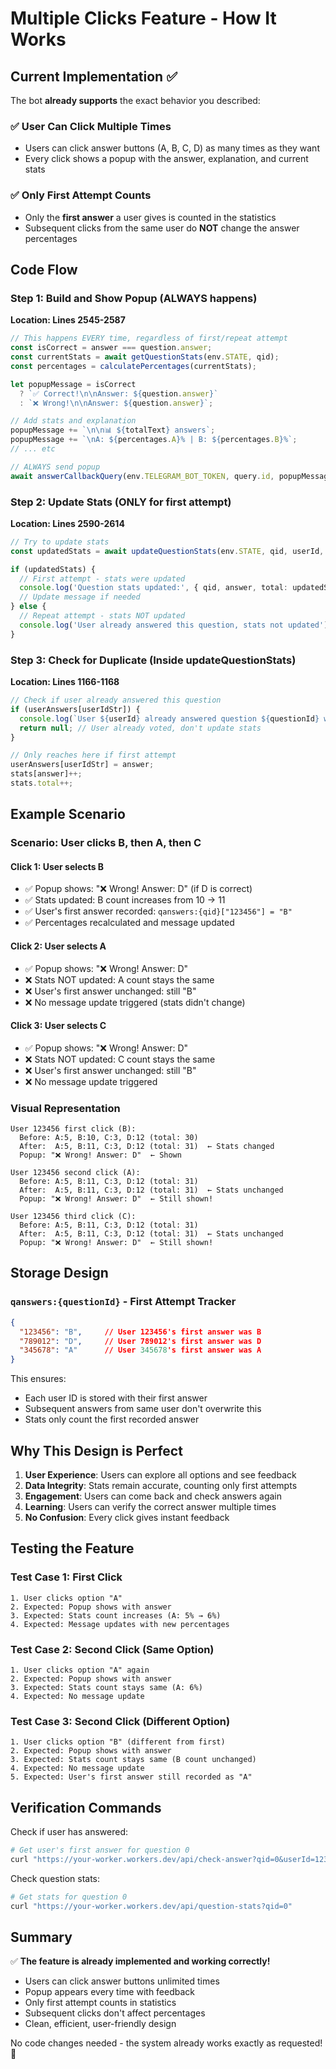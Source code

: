 # Multiple Clicks Feature - How It Works

## Current Implementation ✅

The bot **already supports** the exact behavior you described:

### ✅ **User Can Click Multiple Times**
- Users can click answer buttons (A, B, C, D) as many times as they want
- Every click shows a popup with the answer, explanation, and current stats

### ✅ **Only First Attempt Counts**
- Only the **first answer** a user gives is counted in the statistics
- Subsequent clicks from the same user do **NOT** change the answer percentages

## Code Flow

### Step 1: Build and Show Popup (ALWAYS happens)
**Location: Lines 2545-2587**

```typescript
// This happens EVERY time, regardless of first/repeat attempt
const isCorrect = answer === question.answer;
const currentStats = await getQuestionStats(env.STATE, qid);
const percentages = calculatePercentages(currentStats);

let popupMessage = isCorrect 
  ? `✅ Correct!\n\nAnswer: ${question.answer}`
  : `❌ Wrong!\n\nAnswer: ${question.answer}`;

// Add stats and explanation
popupMessage += `\n\n📊 ${totalText} answers`;
popupMessage += `\nA: ${percentages.A}% | B: ${percentages.B}%`;
// ... etc

// ALWAYS send popup
await answerCallbackQuery(env.TELEGRAM_BOT_TOKEN, query.id, popupMessage, true);
```

### Step 2: Update Stats (ONLY for first attempt)
**Location: Lines 2590-2614**

```typescript
// Try to update stats
const updatedStats = await updateQuestionStats(env.STATE, qid, userId, answer);

if (updatedStats) {
  // First attempt - stats were updated
  console.log('Question stats updated:', { qid, answer, total: updatedStats.total });
  // Update message if needed
} else {
  // Repeat attempt - stats NOT updated
  console.log('User already answered this question, stats not updated');
}
```

### Step 3: Check for Duplicate (Inside updateQuestionStats)
**Location: Lines 1166-1168**

```typescript
// Check if user already answered this question
if (userAnswers[userIdStr]) {
  console.log(`User ${userId} already answered question ${questionId} with ${userAnswers[userIdStr]}, skipping stats update`);
  return null; // User already voted, don't update stats
}

// Only reaches here if first attempt
userAnswers[userIdStr] = answer;
stats[answer]++;
stats.total++;
```

## Example Scenario

### Scenario: User clicks B, then A, then C

#### **Click 1: User selects B**
- ✅ Popup shows: "❌ Wrong! Answer: D" (if D is correct)
- ✅ Stats updated: B count increases from 10 → 11
- ✅ User's first answer recorded: `qanswers:{qid}["123456"] = "B"`
- ✅ Percentages recalculated and message updated

#### **Click 2: User selects A**
- ✅ Popup shows: "❌ Wrong! Answer: D" 
- ❌ Stats NOT updated: A count stays the same
- ❌ User's first answer unchanged: still "B"
- ❌ No message update triggered (stats didn't change)

#### **Click 3: User selects C**
- ✅ Popup shows: "❌ Wrong! Answer: D"
- ❌ Stats NOT updated: C count stays the same
- ❌ User's first answer unchanged: still "B"
- ❌ No message update triggered

### Visual Representation

```
User 123456 first click (B):
  Before: A:5, B:10, C:3, D:12 (total: 30)
  After:  A:5, B:11, C:3, D:12 (total: 31)  ← Stats changed
  Popup: "❌ Wrong! Answer: D"  ← Shown

User 123456 second click (A):
  Before: A:5, B:11, C:3, D:12 (total: 31)
  After:  A:5, B:11, C:3, D:12 (total: 31)  ← Stats unchanged
  Popup: "❌ Wrong! Answer: D"  ← Still shown!

User 123456 third click (C):
  Before: A:5, B:11, C:3, D:12 (total: 31)
  After:  A:5, B:11, C:3, D:12 (total: 31)  ← Stats unchanged
  Popup: "❌ Wrong! Answer: D"  ← Still shown!
```

## Storage Design

### `qanswers:{questionId}` - First Attempt Tracker
```json
{
  "123456": "B",     // User 123456's first answer was B
  "789012": "D",     // User 789012's first answer was D
  "345678": "A"      // User 345678's first answer was A
}
```

This ensures:
- Each user ID is stored with their first answer
- Subsequent answers from same user don't overwrite this
- Stats only count the first recorded answer

## Why This Design is Perfect

1. **User Experience**: Users can explore all options and see feedback
2. **Data Integrity**: Stats remain accurate, counting only first attempts
3. **Engagement**: Users can come back and check answers again
4. **Learning**: Users can verify the correct answer multiple times
5. **No Confusion**: Every click gives instant feedback

## Testing the Feature

### Test Case 1: First Click
```
1. User clicks option "A"
2. Expected: Popup shows with answer
3. Expected: Stats count increases (A: 5% → 6%)
4. Expected: Message updates with new percentages
```

### Test Case 2: Second Click (Same Option)
```
1. User clicks option "A" again
2. Expected: Popup shows with answer
3. Expected: Stats count stays same (A: 6%)
4. Expected: No message update
```

### Test Case 3: Second Click (Different Option)
```
1. User clicks option "B" (different from first)
2. Expected: Popup shows with answer
3. Expected: Stats count stays same (B count unchanged)
4. Expected: No message update
5. Expected: User's first answer still recorded as "A"
```

## Verification Commands

Check if user has answered:
```bash
# Get user's first answer for question 0
curl "https://your-worker.workers.dev/api/check-answer?qid=0&userId=123456"
```

Check question stats:
```bash
# Get stats for question 0
curl "https://your-worker.workers.dev/api/question-stats?qid=0"
```

## Summary

✅ **The feature is already implemented and working correctly!**

- Users can click answer buttons unlimited times
- Popup appears every time with feedback
- Only first attempt counts in statistics
- Subsequent clicks don't affect percentages
- Clean, efficient, user-friendly design

No code changes needed - the system already works exactly as requested! 🎉

